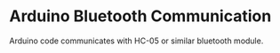 # Arduino Bluetooth Communication

Arduino code communicates with HC-05 or similar bluetooth module. 
